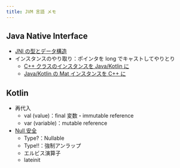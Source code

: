```yaml
---
title: JVM 言語 メモ
---
```


## Java Native Interface

- [JNI の型とデータ構造](https://tinyurl.com/yea545gs)
- インスタンスのやり取り：ポインタを long でキャストしてやりとり
  - [C++ クラスのインスタンスを Java/Kotlin に](https://tinyurl.com/yhck3ah3)
  - [Java/Kotlin の Mat インスタンスを C++ に](https://tinyurl.com/yjxam8k3)

## Kotlin

- 再代入
  - val (value)：final 変数・immutable reference
  - var (variable)：mutable reference
- [Null 安全](https://tinyurl.com/yzh2dn27)
  - Type?：Nullable
  - Type!!：強制アンラップ
  - エルビス演算子
  - lateinit
